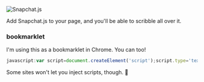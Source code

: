 ![Snapchat.js](http://i.imgur.com/RkwlgUX.jpg)

Add Snapchat.js to your page, and you'll be able to scribble all over it.

### bookmarklet

I'm using this as a bookmarklet in Chrome. You can too!
```javascript
javascript:var script=document.createElement('script');script.type='text/javascript';script.src='//brandly.github.io/Snapchat.js/snapchat.min.js';document.head.appendChild(script);
```
Some sites won't let you inject scripts, though. :octopus:
